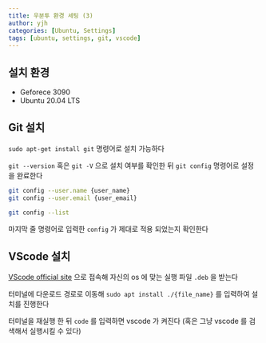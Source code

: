 ```yaml
---
title: 우분투 환경 세팅 (3)
author: yjh
categories: [Ubuntu, Settings]
tags: [ubuntu, settings, git, vscode]
---
```


## 설치 환경
- Geforece 3090
- Ubuntu 20.04 LTS

## Git 설치
`sudo apt-get install git` 명령어로 설치 가능하다

`git --version` 혹은 `git -V` 으로 설치 여부를 확인한 뒤 `git config` 명령어로 설정을 완료한다

```bash
git config --user.name {user_name}
git config --user.email {user_email}

git config --list
```

마지막 줄 명령어로 입력한 `config` 가 제대로 적용 되었는지 확인한다

## VScode 설치
[VScode official site](https://code.visualstudio.com) 으로 접속해 자신의 os 에 맞는 실행 파일 `.deb` 을 받는다

터미널에 다운로드 경로로 이동해 `sudo apt install ./{file_name}` 를 입력하여 설치를 진행한다

터미널을 재실행 한 뒤 `code` 를 입력하면 vscode 가 켜진다 (혹은 그냥 vscode 를 검색해서 실행시킬 수 있다)
